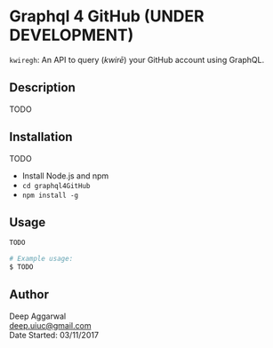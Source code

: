 Graphql 4 GitHub (UNDER DEVELOPMENT)
================

`kwiregh`: An API to query (*kwirē*) your GitHub account using GraphQL.

Description
-----------
TODO

Installation
------------
TODO

- Install Node.js and npm
- `cd graphql4GitHub`
- `npm install -g`

Usage
-----

```sh
TODO

# Example usage:
$ TODO
```

Author
------
Deep Aggarwal  
deep.uiuc@gmail.com  
Date Started: 03/11/2017  
